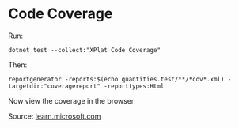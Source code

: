 # Code Coverage

Run:

```shell
dotnet test --collect:"XPlat Code Coverage"
```

Then:

```shell
reportgenerator -reports:$(echo quantities.test/**/*cov*.xml) -targetdir:"coveragereport" -reporttypes:Html
```

Now view the coverage in the browser

Source: [learn.microsoft.com](https://learn.microsoft.com/en-us/dotnet/core/testing/unit-testing-code-coverage?tabs=linux)
